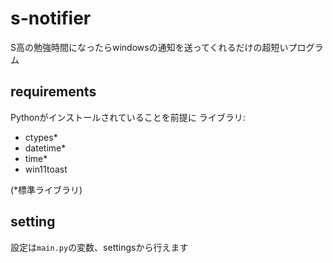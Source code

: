# s-notifier
S高の勉強時間になったらwindowsの通知を送ってくれるだけの超短いプログラム

## requirements
Pythonがインストールされていることを前提に
ライブラリ:
- ctypes*
- datetime*
- time*
- win11toast

(*標準ライブラリ)

## setting
設定は`main.py`の変数、settingsから行えます
